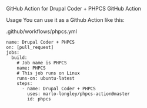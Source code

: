 GitHub Action for Drupal Coder + PHPCS
GitHub Action 

Usage
You can use it as a Github Action like this:

.github/workflows/phpcs.yml
```
name: Drupal Coder + PHPCS
on: [pull_request]
jobs:
  build:
    # Job name is PHPCS
    name: PHPCS
    # This job runs on Linux
    runs-on: ubuntu-latest
    steps:
      - name: Drupal Coder + PHPCS
        uses: marlo-longley/phpcs-action@master
        id: phpcs
```

